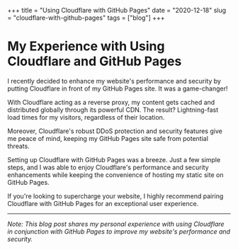 +++
title = "Using Cloudflare with GitHub Pages"
date = "2020-12-18"
slug = "cloudflare-with-github-pages"
tags = ["blog"]
+++

# My Experience with Using Cloudflare and GitHub Pages

I recently decided to enhance my website's performance and security by putting Cloudflare in front of my GitHub Pages site. It was a game-changer!

With Cloudflare acting as a reverse proxy, my content gets cached and distributed globally through its powerful CDN. The result? Lightning-fast load times for my visitors, regardless of their location.

Moreover, Cloudflare's robust DDoS protection and security features give me peace of mind, keeping my GitHub Pages site safe from potential threats.

Setting up Cloudflare with GitHub Pages was a breeze. Just a few simple steps, and I was able to enjoy Cloudflare's performance and security enhancements while keeping the convenience of hosting my static site on GitHub Pages.

If you're looking to supercharge your website, I highly recommend pairing Cloudflare with GitHub Pages for an exceptional user experience.

---
*Note: This blog post shares my personal experience with using Cloudflare in conjunction with GitHub Pages to improve my website's performance and security.*
